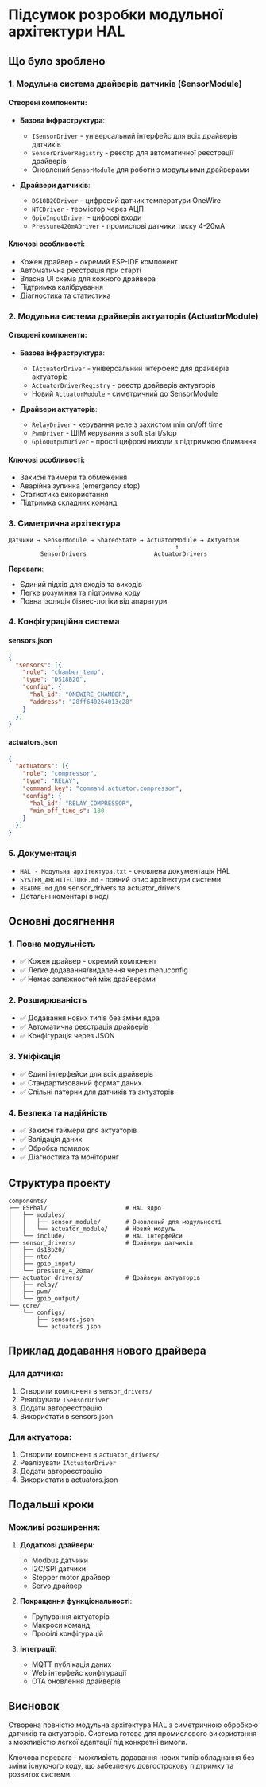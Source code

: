 # Підсумок розробки модульної архітектури HAL

## Що було зроблено

### 1. Модульна система драйверів датчиків (SensorModule)

#### Створені компоненти:
- **Базова інфраструктура**:
  - `ISensorDriver` - універсальний інтерфейс для всіх драйверів датчиків
  - `SensorDriverRegistry` - реєстр для автоматичної реєстрації драйверів
  - Оновлений `SensorModule` для роботи з модульними драйверами

- **Драйвери датчиків**:
  - `DS18B20Driver` - цифровий датчик температури OneWire
  - `NTCDriver` - термістор через АЦП
  - `GpioInputDriver` - цифрові входи
  - `Pressure420mADriver` - промислові датчики тиску 4-20мА

#### Ключові особливості:
- Кожен драйвер - окремий ESP-IDF компонент
- Автоматична реєстрація при старті
- Власна UI схема для кожного драйвера
- Підтримка калібрування
- Діагностика та статистика

### 2. Модульна система драйверів актуаторів (ActuatorModule)

#### Створені компоненти:
- **Базова інфраструктура**:
  - `IActuatorDriver` - універсальний інтерфейс для драйверів актуаторів
  - `ActuatorDriverRegistry` - реєстр драйверів актуаторів
  - Новий `ActuatorModule` - симетричний до SensorModule

- **Драйвери актуаторів**:
  - `RelayDriver` - керування реле з захистом min on/off time
  - `PwmDriver` - ШІМ керування з soft start/stop
  - `GpioOutputDriver` - прості цифрові виходи з підтримкою блимання

#### Ключові особливості:
- Захисні таймери та обмеження
- Аварійна зупинка (emergency stop)
- Статистика використання
- Підтримка складних команд

### 3. Симетрична архітектура

```
Датчики → SensorModule → SharedState → ActuatorModule → Актуатори
              ↑                                ↑
         SensorDrivers                   ActuatorDrivers
```

**Переваги**:
- Єдиний підхід для входів та виходів
- Легке розуміння та підтримка коду
- Повна ізоляція бізнес-логіки від апаратури

### 4. Конфігураційна система

#### sensors.json
```json
{
  "sensors": [{
    "role": "chamber_temp",
    "type": "DS18B20",
    "config": {
      "hal_id": "ONEWIRE_CHAMBER",
      "address": "28ff640264013c28"
    }
  }]
}
```

#### actuators.json
```json
{
  "actuators": [{
    "role": "compressor",
    "type": "RELAY",
    "command_key": "command.actuator.compressor",
    "config": {
      "hal_id": "RELAY_COMPRESSOR",
      "min_off_time_s": 180
    }
  }]
}
```

### 5. Документація

- `HAL - Модульна архітектура.txt` - оновлена документація HAL
- `SYSTEM_ARCHITECTURE.md` - повний опис архітектури системи
- `README.md` для sensor_drivers та actuator_drivers
- Детальні коментарі в коді

## Основні досягнення

### 1. Повна модульність
- ✅ Кожен драйвер - окремий компонент
- ✅ Легке додавання/видалення через menuconfig
- ✅ Немає залежностей між драйверами

### 2. Розширюваність
- ✅ Додавання нових типів без зміни ядра
- ✅ Автоматична реєстрація драйверів
- ✅ Конфігурація через JSON

### 3. Уніфікація
- ✅ Єдині інтерфейси для всіх драйверів
- ✅ Стандартизований формат даних
- ✅ Спільні патерни для датчиків та актуаторів

### 4. Безпека та надійність
- ✅ Захисні таймери для актуаторів
- ✅ Валідація даних
- ✅ Обробка помилок
- ✅ Діагностика та моніторинг

## Структура проекту

```
components/
├── ESPhal/                      # HAL ядро
│   ├── modules/
│   │   ├── sensor_module/       # Оновлений для модульності
│   │   └── actuator_module/     # Новий модуль
│   └── include/                 # HAL інтерфейси
├── sensor_drivers/              # Драйвери датчиків
│   ├── ds18b20/
│   ├── ntc/
│   ├── gpio_input/
│   └── pressure_4_20ma/
├── actuator_drivers/            # Драйвери актуаторів
│   ├── relay/
│   ├── pwm/
│   └── gpio_output/
└── core/
    └── configs/
        ├── sensors.json
        └── actuators.json
```

## Приклад додавання нового драйвера

### Для датчика:
1. Створити компонент в `sensor_drivers/`
2. Реалізувати `ISensorDriver`
3. Додати автореєстрацію
4. Використати в sensors.json

### Для актуатора:
1. Створити компонент в `actuator_drivers/`
2. Реалізувати `IActuatorDriver`
3. Додати автореєстрацію
4. Використати в actuators.json

## Подальші кроки

### Можливі розширення:
1. **Додаткові драйвери**:
   - Modbus датчики
   - I2C/SPI датчики
   - Stepper motor драйвер
   - Servo драйвер

2. **Покращення функціональності**:
   - Групування актуаторів
   - Макроси команд
   - Профілі конфігурацій

3. **Інтеграції**:
   - MQTT публікація даних
   - Web інтерфейс конфігурації
   - OTA оновлення драйверів

## Висновок

Створена повністю модульна архітектура HAL з симетричною обробкою датчиків та актуаторів. Система готова для промислового використання з можливістю легкої адаптації під конкретні вимоги.

Ключова перевага - можливість додавання нових типів обладнання без зміни існуючого коду, що забезпечує довгострокову підтримку та розвиток системи.